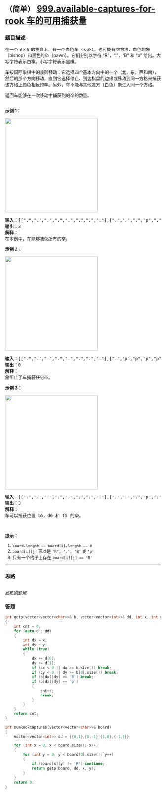 # `（简单）` [999.available-captures-for-rook 车的可用捕获量](https://leetcode-cn.com/problems/available-captures-for-rook/)

### 题目描述
<p>在一个 8 x 8 的棋盘上，有一个白色车（rook）。也可能有空方块，白色的象（bishop）和黑色的卒（pawn）。它们分别以字符 “R”，“.”，“B” 和 “p” 给出。大写字符表示白棋，小写字符表示黑棋。</p>

<p>车按国际象棋中的规则移动：它选择四个基本方向中的一个（北，东，西和南），然后朝那个方向移动，直到它选择停止、到达棋盘的边缘或移动到同一方格来捕获该方格上颜色相反的卒。另外，车不能与其他友方（白色）象进入同一个方格。</p>

<p>返回车能够在一次移动中捕获到的卒的数量。<br>
&nbsp;</p>

<p><strong>示例 1：</strong></p>

<p><img style="height: 305px; width: 300px;" src="https://assets.leetcode-cn.com/aliyun-lc-upload/uploads/2019/02/23/1253_example_1_improved.PNG" alt=""></p>

<pre><strong>输入：</strong>[[".",".",".",".",".",".",".","."],[".",".",".","p",".",".",".","."],[".",".",".","R",".",".",".","p"],[".",".",".",".",".",".",".","."],[".",".",".",".",".",".",".","."],[".",".",".","p",".",".",".","."],[".",".",".",".",".",".",".","."],[".",".",".",".",".",".",".","."]]
<strong>输出：</strong>3
<strong>解释：
</strong>在本例中，车能够捕获所有的卒。
</pre>

<p><strong>示例 2：</strong></p>

<p><img style="height: 306px; width: 300px;" src="https://assets.leetcode-cn.com/aliyun-lc-upload/uploads/2019/02/23/1253_example_2_improved.PNG" alt=""></p>

<pre><strong>输入：</strong>[[".",".",".",".",".",".",".","."],[".","p","p","p","p","p",".","."],[".","p","p","B","p","p",".","."],[".","p","B","R","B","p",".","."],[".","p","p","B","p","p",".","."],[".","p","p","p","p","p",".","."],[".",".",".",".",".",".",".","."],[".",".",".",".",".",".",".","."]]
<strong>输出：</strong>0
<strong>解释：
</strong>象阻止了车捕获任何卒。
</pre>

<p><strong>示例 3：</strong></p>

<p><img style="height: 305px; width: 300px;" src="https://assets.leetcode-cn.com/aliyun-lc-upload/uploads/2019/02/23/1253_example_3_improved.PNG" alt=""></p>

<pre><strong>输入：</strong>[[".",".",".",".",".",".",".","."],[".",".",".","p",".",".",".","."],[".",".",".","p",".",".",".","."],["p","p",".","R",".","p","B","."],[".",".",".",".",".",".",".","."],[".",".",".","B",".",".",".","."],[".",".",".","p",".",".",".","."],[".",".",".",".",".",".",".","."]]
<strong>输出：</strong>3
<strong>解释： </strong>
车可以捕获位置 b5，d6 和 f5 的卒。
</pre>

<p>&nbsp;</p>

<p><strong>提示：</strong></p>

<ol>
	<li><code>board.length == board[i].length == 8</code></li>
	<li><code>board[i][j]</code> 可以是&nbsp;<code>'R'</code>，<code>'.'</code>，<code>'B'</code>&nbsp;或&nbsp;<code>'p'</code></li>
	<li>只有一个格子上存在&nbsp;<code>board[i][j] == 'R'</code></li>
</ol>


---
### 思路
```
```

[发布的题解](https://leetcode-cn.com/problems/available-captures-for-rook/solution/999-by-ikaruga/)

### 答题
``` C++
int getp(vector<vector<char>>& b, vector<vector<int>>& dd, int x, int y)
{
    int cnt = 0;
    for (auto d : dd)
    {
        int dx = x;
        int dy = y;
        while (true)
        {
            dx += d[0];
            dy += d[1];
            if (dx < 0 || dx >= b.size()) break;
            if (dy < 0 || dy >= b[0].size()) break;
            if (b[dx][dy] == 'B') break;
            if (b[dx][dy] == 'p') 
            {
                cnt++;
                break;
            }  
        }
    }
    return cnt;
}

int numRookCaptures(vector<vector<char>>& board)
{
    vector<vector<int>> dd = {{0,1},{0,-1},{1,0},{-1,0}};

    for (int x = 0; x < board.size(); x++)
    {
        for (int y = 0; y < board[0].size(); y++)
        {
            if (board[x][y] != 'R') continue;
            return getp(board, dd, x, y);
        }
    }
    return 0;
}
```




